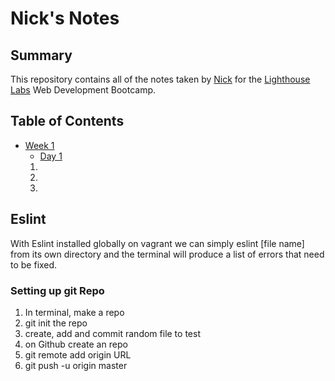 # Nick's Notes

## Summary

This repository contains all of the notes taken by [Nick](https://github.com/hoszie) for the [Lighthouse Labs](https://www.lighthouselabs.ca) Web Development Bootcamp.

## Table of Contents
* [Week 1](../lighthouse/lighthouse-web-notes/Week_1)
  * [Day 1](../Week_1/Day_1)
  1. 
  2. 
  3. 

## Eslint

With Eslint installed globally on vagrant we can simply eslint [file name] from its own directory and the terminal will produce a list of errors that need to be fixed.

### Setting up git Repo

1. In terminal, make a repo
2. git init the repo
3. create, add and commit random file to test
4. on Github create an repo
5. git remote add origin URL
6. git push -u origin master




